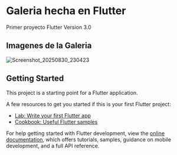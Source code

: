 # Galeria hecha en Flutter

Primer proyecto Flutter Version 3.0

## Imagenes de la Galeria

![Screenshot_20250830_230423](https://github.com/user-attachments/assets/35d4e324-13f8-4c63-85e9-48830446cdfd)

## Getting Started

This project is a starting point for a Flutter application.

A few resources to get you started if this is your first Flutter project:

- [Lab: Write your first Flutter app](https://docs.flutter.dev/get-started/codelab)
- [Cookbook: Useful Flutter samples](https://docs.flutter.dev/cookbook)

For help getting started with Flutter development, view the
[online documentation](https://docs.flutter.dev/), which offers tutorials,
samples, guidance on mobile development, and a full API reference.


